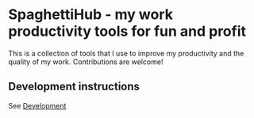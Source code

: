 # SpaghettiHub - my work productivity tools for fun and profit

This is a collection of tools that I use to improve my productivity and the quality of my work. Contributions are welcome!

## Development instructions

See [Development](DEVELOPMENT.md)

